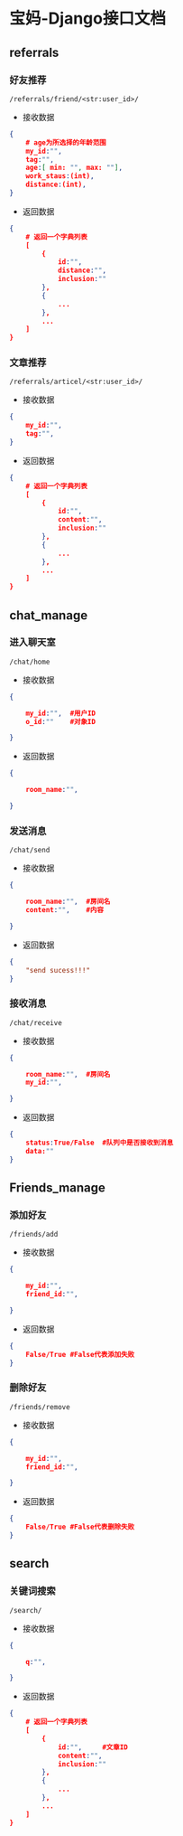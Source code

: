 # 宝妈-Django接口文档

## referrals

### 好友推荐

`/referrals/friend/<str:user_id>/`

* 接收数据

```json
{
    # age为所选择的年龄范围
    my_id:"",
    tag:"",
    age:[ min: "", max: ""],
    work_staus:(int),
    distance:(int),
}
```

* 返回数据

```json
{
    # 返回一个字典列表
    [
        {
            id:"",
            distance:"",
            inclusion:""
        },
        {
            ...
        },
        ...
    ]
}
```

### 文章推荐

`/referrals/articel/<str:user_id>/`

* 接收数据

```json
{
    my_id:"",
    tag:"",
}
```

* 返回数据

```json
{
    # 返回一个字典列表
    [
        {
            id:"",
            content:"",
            inclusion:""
        },
        {
            ...
        },
        ...
    ]
}
```

## chat_manage

### 进入聊天室

`/chat/home`

* 接收数据

```json
{

    my_id:"",  #用户ID
    o_id:""    #对象ID

}
```

* 返回数据

```json
{

    room_name:"",

}
```

### 发送消息

`/chat/send`

* 接收数据

```json
{

    room_name:"",  #房间名
    content:"",    #内容

}
```

* 返回数据

```json
{
    "send sucess!!!"
}
```

### 接收消息

`/chat/receive`

* 接收数据

```json
{

    room_name:"",  #房间名
    my_id:"",

}
```

* 返回数据

```json
{
    status:True/False  #队列中是否接收到消息
    data:""
}
```

## Friends_manage

### 添加好友

`/friends/add`

* 接收数据

```json
{

    my_id:"",
    friend_id:"",

}
```

* 返回数据

```json
{
    False/True #False代表添加失败
}
```

### 删除好友

`/friends/remove`

* 接收数据

```json
{

    my_id:"",
    friend_id:"",

}
```

* 返回数据

```json
{
    False/True #False代表删除失败
}
```

## search

### 关键词搜索

`/search/`

* 接收数据

```json
{

    q:"",

}
```

* 返回数据

```json
{
    # 返回一个字典列表
    [
        {
            id:"",     #文章ID
            content:"",
            inclusion:""
        },
        {
            ...
        },
        ...
    ]
}
```







